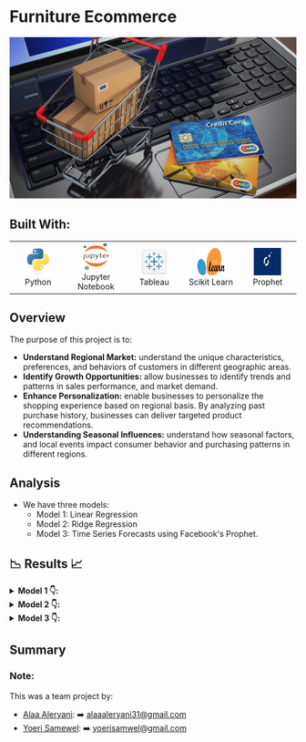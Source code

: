# Furniture Ecommerce
![ecommerce](Images/ecommerce.jpg)

## Built With:
<table>
  <tr>
    <td align="center" width="96">
      <a href="http://python.org">
        <img src="./Images/python-original.svg" width="48" height="48" alt="Python" />
      </a>
      <br>Python
    </td>
    <td align="center" width="96">
      <a href="https://jupyter.org/" >
        <img src="./Images/jupyter.png" width="48" height="48" alt="Jupyter Notebook" />
      </a>
      <br>Jupyter Notebook
    </td>
    <td align="center" width="96">
      <a href="https://public.tableau.com/app/discover" >
        <img src="Images/tableau.png" width="48" height="48" alt="Tableau" />
      </a>
      <br>Tableau 
    </td>
    <td align="center" width="96">
      <a href="https://scikit-learn.org/stable/" >
        <img src="./Images/scikitlearn.png" width="48" height="48" alt="scikit learn" />
      </a>
      <br> Scikit Learn
    </td>
    <td align="center" width="96">
      <a href="" >
        <img src="./Images/prophet.png" width="48" height="48" alt="Time Series Forecast" />
      </a>
      <br> Prophet
    </td>
  </tr>
</table>

## Overview
The purpose of this project is to:
  - **Understand Regional Market:** understand the unique characteristics, preferences, and behaviors of customers in different geographic areas. 
  - **Identify Growth Opportunities:** allow businesses to identify trends and patterns in sales performance, and market demand.
  - **Enhance Personalization:** enable businesses to personalize the shopping experience based on regional basis. By analyzing past purchase history, businesses can deliver targeted product recommendations.
  - **Understanding Seasonal Influences:** understand how seasonal factors, and local events impact consumer behavior and purchasing patterns in different regions.

## Analysis

- We have three models:
  - Model 1: Linear Regression 
  - Model 2: Ridge Regression  
  - Model 3: Time Series Forecasts using Facebook's Prophet.
  

##  📉 Results 📈


<!-- Hidden Pictures -->
<!-- Model 1 -->

<details>
<summary><b> Model 1 👇:</b></summary>
  
  <img width="674" alt="Model 1 Result" src="">

</details>


<!-- Model 2 -->

<details>
<summary><b> Model 2 👇:</b></summary>
  
  <img width="676" alt="Model 2 Result" src="">
  
</details>


<!-- 2022 -->

<details>
<summary><b> Model 3 👇:</b></summary>
  
  <img width="668" alt="Model 3 Result" src="">

</details>


## Summary

### Note:
This was a team project by: <br>
- [Alaa Aleryani](https://github.com/alaa-aleryani): ➡️ alaaaleryani31@gmail.com 
- [Yoeri Samewel](https://github.com/yoerisamwel): ➡️ yoerisamwel@gmail.com


